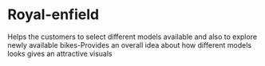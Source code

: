 # Royal-enfield
Helps the customers to select different models available and also to explore newly available bikes-Provides an overall idea about how different models looks gives an attractive visuals
